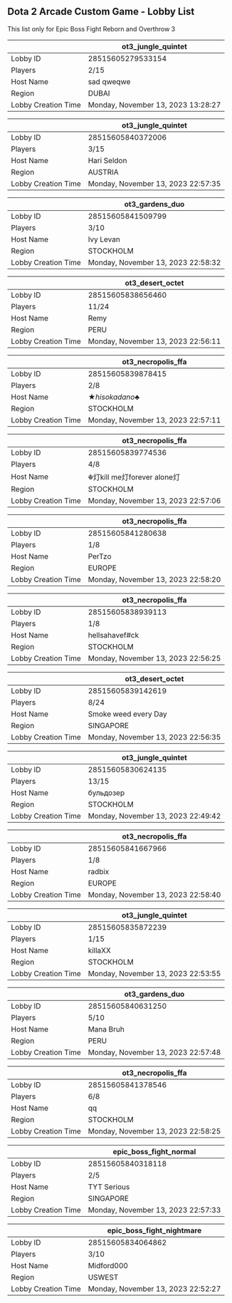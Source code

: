 ## Dota 2 Arcade Custom Game - Lobby List

This list only for Epic Boss Fight Reborn and Overthrow 3

|  | ot3_jungle_quintet |
| ------ | ------ |
| Lobby ID | 28515605279533154 |
| Players | 2/15 |
| Host Name | sad qweqwe |
| Region | DUBAI |
| Lobby Creation Time | Monday, November 13, 2023 13:28:27 |


|  | ot3_jungle_quintet |
| ------ | ------ |
| Lobby ID | 28515605840372006 |
| Players | 3/15 |
| Host Name | Hari Seldon |
| Region | AUSTRIA |
| Lobby Creation Time | Monday, November 13, 2023 22:57:35 |


|  | ot3_gardens_duo |
| ------ | ------ |
| Lobby ID | 28515605841509799 |
| Players | 3/10 |
| Host Name | Ivy Levan |
| Region | STOCKHOLM |
| Lobby Creation Time | Monday, November 13, 2023 22:58:32 |


|  | ot3_desert_octet |
| ------ | ------ |
| Lobby ID | 28515605838656460 |
| Players | 11/24 |
| Host Name | Remy |
| Region | PERU |
| Lobby Creation Time | Monday, November 13, 2023 22:56:11 |


|  | ot3_necropolis_ffa |
| ------ | ------ |
| Lobby ID | 28515605839878415 |
| Players | 2/8 |
| Host Name | ★_hisokadano_♣ |
| Region | STOCKHOLM |
| Lobby Creation Time | Monday, November 13, 2023 22:57:11 |


|  | ot3_necropolis_ffa |
| ------ | ------ |
| Lobby ID | 28515605839774536 |
| Players | 4/8 |
| Host Name | ☬灯kill me灯forever alone灯 |
| Region | STOCKHOLM |
| Lobby Creation Time | Monday, November 13, 2023 22:57:06 |


|  | ot3_necropolis_ffa |
| ------ | ------ |
| Lobby ID | 28515605841280638 |
| Players | 1/8 |
| Host Name | PerTzo |
| Region | EUROPE |
| Lobby Creation Time | Monday, November 13, 2023 22:58:20 |


|  | ot3_necropolis_ffa |
| ------ | ------ |
| Lobby ID | 28515605838939113 |
| Players | 1/8 |
| Host Name | hellsahavef#ck |
| Region | STOCKHOLM |
| Lobby Creation Time | Monday, November 13, 2023 22:56:25 |


|  | ot3_desert_octet |
| ------ | ------ |
| Lobby ID | 28515605839142619 |
| Players | 8/24 |
| Host Name | Smoke weed every Day |
| Region | SINGAPORE |
| Lobby Creation Time | Monday, November 13, 2023 22:56:35 |


|  | ot3_jungle_quintet |
| ------ | ------ |
| Lobby ID | 28515605830624135 |
| Players | 13/15 |
| Host Name | бульдозер |
| Region | STOCKHOLM |
| Lobby Creation Time | Monday, November 13, 2023 22:49:42 |


|  | ot3_necropolis_ffa |
| ------ | ------ |
| Lobby ID | 28515605841667966 |
| Players | 1/8 |
| Host Name | radbix |
| Region | EUROPE |
| Lobby Creation Time | Monday, November 13, 2023 22:58:40 |


|  | ot3_jungle_quintet |
| ------ | ------ |
| Lobby ID | 28515605835872239 |
| Players | 1/15 |
| Host Name | killaXX |
| Region | STOCKHOLM |
| Lobby Creation Time | Monday, November 13, 2023 22:53:55 |


|  | ot3_gardens_duo |
| ------ | ------ |
| Lobby ID | 28515605840631250 |
| Players | 5/10 |
| Host Name | Mana Bruh |
| Region | PERU |
| Lobby Creation Time | Monday, November 13, 2023 22:57:48 |


|  | ot3_necropolis_ffa |
| ------ | ------ |
| Lobby ID | 28515605841378546 |
| Players | 6/8 |
| Host Name | qq |
| Region | STOCKHOLM |
| Lobby Creation Time | Monday, November 13, 2023 22:58:25 |


|  | epic_boss_fight_normal |
| ------ | ------ |
| Lobby ID | 28515605840318118 |
| Players | 2/5 |
| Host Name | TYT Serious |
| Region | SINGAPORE |
| Lobby Creation Time | Monday, November 13, 2023 22:57:33 |


|  | epic_boss_fight_nightmare |
| ------ | ------ |
| Lobby ID | 28515605834064862 |
| Players | 3/10 |
| Host Name | Midford000 |
| Region | USWEST |
| Lobby Creation Time | Monday, November 13, 2023 22:52:27 |


